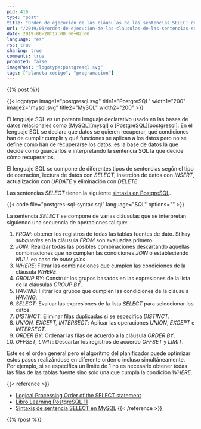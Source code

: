 ```yaml
---
pid: 416
type: "post"
title: "Orden de ejecución de las cláusulas de las sentencias SELECT de SQL"
url: "/2019/06/orden-de-ejecucion-de-las-clausulas-de-las-sentencias-select-de-sql/"
date: 2019-06-28T17:00:00+02:00
language: "es"
rss: true
sharing: true
comments: true
promoted: false
imagePost: "logotype:postgresql.svg"
tags: ["planeta-codigo", "programacion"]
---
```


{{% post %}}

{{< logotype image1="postgresql.svg" title1="PostgreSQL" width1="200" image2="mysql.svg" title2="MySQL" width2="200" >}}

El lenguaje SQL es un potente lenguaje declarativo usado en las bases de datos relacionales como [MySQL][mysql] o [PostgreSQL][postgresql]. En el lenguaje SQL se declara que datos se quieren recuperar, qué condiciones han de cumplir cumplir y qué funciones se aplican a los datos pero no se define como han de recuperarse los datos, es la base de datos la que decide como guardarlos e interpretando la sentencia SQL la que decide cómo recuperarlos.

El lenguaje SQL se compone de diferentes tipos de sentencias según el tipo de operación, lectura de datos con _SELECT_, inserción de datos con _INSERT_, actualización con _UPDATE_ y eliminación con _DELETE_.

Las sentencias _SELECT_ tienen la siguiente [sintaxis en PostgreSQL](https://www.postgresql.org/docs/11/sql-select.html).

{{< code file="postgres-sql-syntax.sql" language="SQL" options="" >}}

La sentencia _SELECT_ se compone de varias cláusulas que se interpretan siguiendo una secuencia de operaciones tal que:

1. _FROM_: obtener los registros de todas las tablas fuentes de dato. Si hay _subqueries_ en la cláusula _FROM_ son evaluadas primero.
2. _JOIN_: Realizar todas las posibles combinaciones descartando aquellas combinaciones que no cumplen las condiciones _JOIN_ o estableciendo _NULL_ en caso de _outer joins_.
3. _WHERE_: Filtrar las combinaciones que cumplen las condiciones de la cláusula _WHERE_.
4. _GROUP BY_: Construir los grupos basados en las expresiones de la lista de la cláusulas _GROUP BY_.
5. _HAVING_: Filtrar los grupos que cumplen las condiciones de la cláusula _HAVING_.
6. _SELECT_: Evaluar las expresiones de la lista _SELECT_ para seleccionar los datos.
7. _DISTINCT_: Eliminar filas duplicadas si se especifica _DISTINCT_.
8. _UNION, EXCEPT, INTERSECT_: Aplicar las operaciones _UNION_, _EXCEPT_ e _INTERSECT_.
9. _ORDER BY_: Ordenar las filas de acuerdo a la cláusula _ORDER BY_.
10. _OFFSET, LIMIT_: Descartar los registros de acuerdo _OFFSET_ y _LIMIT_.

Este es el orden general pero el algoritmo del planificador puede optimizar estos pasos realizándose en diferente orden o incluso simultáneamente. Por ejemplo, si se especifica un límite de 1 no es necesario obtener todas las filas de las tablas fuente sino solo una que cumpla la condición _WHERE_.

{{< reference >}}
* [Logical Processing Order of the SELECT statement](https://msdn.microsoft.com/en-us/library/ms189499.aspx)
* [Libro Learning PostgreSQL 11](https://amzn.to/2Jai732)
* [Sintaxis de sentencia SELECT en MySQL](https://dev.mysql.com/doc/refman/8.0/en/select.html)
{{< /reference >}}

{{% /post %}}
